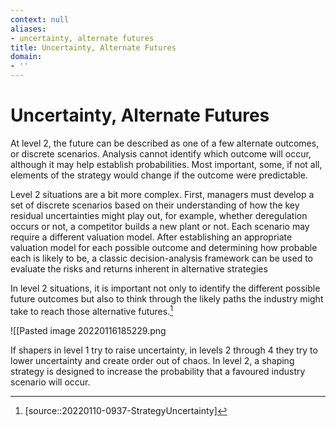 ```yaml
---
context: null
aliases:
- uncertainty, alternate futures
title: Uncertainty, Alternate Futures
domain:
- ''
---
```


# Uncertainty, Alternate Futures

At level 2, the future can be described as one of a few alternate outcomes, or discrete scenarios. Analysis cannot identify which outcome will occur, although it may help establish probabilities. Most important, some, if not all, elements of the strategy would change if the outcome were predictable.

Level 2 situations are a bit more complex. First, managers must develop a set of discrete scenarios based on their understanding of how the key residual uncertainties might play out, for example, whether deregulation occurs or not, a competitor builds a new plant or not. Each scenario may require a different valuation model. After establishing an appropriate valuation model for each possible outcome and determining how probable each is likely to be, a classic decision-analysis framework can be used to evaluate the risks and returns inherent in alternative strategies

In level 2 situations, it is important not only to identify the different possible future outcomes but also to think through the likely paths the industry might take to reach those alternative futures.[^1]

![[Pasted image 20220116185229.png

If shapers in level 1 try to raise uncertainty, in levels 2 through 4 they try to lower uncertainty and create order out of chaos. In level 2, a shaping strategy is designed to increase the probability that a favoured industry scenario will occur.

[^1]: [source::20220110-0937-StrategyUncertainty]
